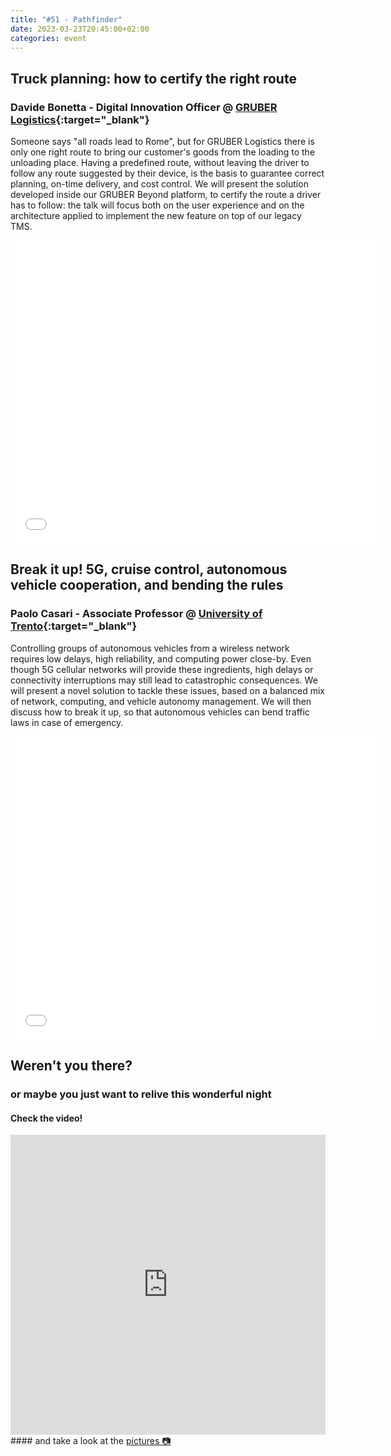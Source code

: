 ```yaml
---
title: "#51 - Pathfinder"
date: 2023-03-23T20:45:00+02:00
categories: event
---
```


## Truck planning: how to certify the right route

### Davide Bonetta - Digital Innovation Officer @ [GRUBER Logistics](//www.gruber-logistics.com){:target="\_blank"}

Someone says "all roads lead to Rome", but for GRUBER Logistics there is only one right route to bring our customer's goods from the loading to the unloading place. Having a predefined route, without leaving the driver to follow any route suggested by their device, is the basis to guarantee correct planning, on-time delivery, and cost control. We will present the solution developed inside our GRUBER Beyond platform, to certify the route a driver has to follow: the talk will focus both on the user experience and on the architecture applied to implement the new feature on top of our legacy TMS.

<iframe src="//www.slideshare.net/slideshow/embed_code/key/qTOhn9hRHz1joS" width="595" height="485" frameborder="0" marginwidth="0" marginheight="0" scrolling="no" allowfullscreen> </iframe>

## Break it up! 5G, cruise control, autonomous vehicle cooperation, and bending the rules

### Paolo Casari - Associate Professor @ [University of Trento](//disi.unitn.it/){:target="\_blank"}

Controlling groups of autonomous vehicles from a wireless network requires low delays, high reliability, and computing power close-by. Even though 5G cellular networks will provide these ingredients, high delays or connectivity interruptions may still lead to catastrophic consequences. We will present a novel solution to tackle these issues, based on a balanced mix of network, computing, and vehicle autonomy management. We will then discuss how to break it up, so that autonomous vehicles can bend traffic laws in case of emergency.

<iframe src="//www.slideshare.net/slideshow/embed_code/key/Ef9f99YBGb8KEO" width="595" height="485" frameborder="0" marginwidth="0" marginheight="0" scrolling="no" allowfullscreen> </iframe>

## Weren't you there?

### or maybe you just want to relive this wonderful night

<section class="fb-links">

#### Check the video!

<iframe width="100%" height="480px" src="https://www.youtube.com/embed/ZBnLWZCSitY" frameborder="0" allow="accelerometer; autoplay; clipboard-write; encrypted-media; gyroscope; picture-in-picture" allowfullscreen></iframe>
#### and take a look at the <a id="fb_photo_album" class="btn-facebook" target="_blank" href="//bit.ly/ST51-p">pictures &#128247;</a>

</section>
